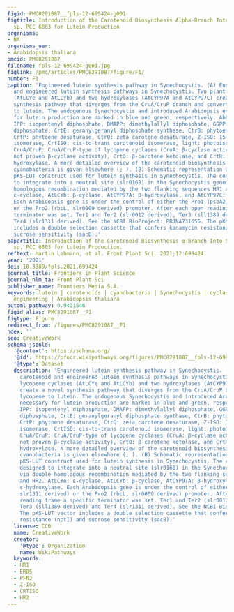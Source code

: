 ```yaml
---
figid: PMC8291087__fpls-12-699424-g001
figtitle: Introduction of the Carotenoid Biosynthesis Alpha-Branch Into Synechocystis
  sp. PCC 6803 for Lutein Production
organisms:
- NA
organisms_ner:
- Arabidopsis thaliana
pmcid: PMC8291087
filename: fpls-12-699424-g001.jpg
figlink: /pmc/articles/PMC8291087/figure/F1/
number: F1
caption: 'Engineered lutein synthesis pathway in Synechocystis. (A) Endogenous carotenoid
  and engineered lutein synthesis pathways in Synechocystis. Two plant lycopene cyclases
  (AtLCYe and AtLCYb) and two hydroxylases (AtCYP97A and AtCYP97C) create a novel
  synthesis pathway that diverges from the CruA/CruP branch and converts lycopene
  to lutein. The endogenous Synechocystis and introduced Arabidopsis enzymes necessary
  for lutein production are marked in blue and green, respectively. Abbreviations:
  IPP: isopentenyl diphosphate, DMAPP: dimethylallyl diphosphate, GGPP: geranylgeranyl
  diphosphate, CrtE: geranylgeranyl diphosphate synthase, CtrB: phytoene synthase,
  CrtP: phytoene desaturase, CtrQ: zeta carotene desaturase, Z-ISO: 15-cis-ζ-carotene
  isomerase, CrtISO: cis-to-trans carotenoid isomerase, light: photoisomerization,
  CruA/CruP: CruA/CruP-type of lycopene cyclases (CruA: β-cyclase activity, CruP:
  not proven β-cyclase activity), CrtO: β-carotene ketolase, and CrtR: β-carotene
  hydroxylase. A more detailed overview of the carotenoid biosynthesis pathway in
  cyanobacteria is given elsewhere (; ). (B) Schematic representation of the four-gene
  pKS-LUT construct used for lutein synthesis in Synechocystis. The construct is designed
  to integrate into a neutral site (slr0168) in the Synechocystis genome, via double
  homologous recombination mediated by the two flanking sequences HR1 and HR2. AtLCYe:
  ε-cyclase, AtLCYb: β-cyclase, AtCYP97A: β-hydroxylase, and AtCYP97C: ε-hydroxylase.
  Each Arabidopsis gene is under the control of either the Pro1 (psbA2, slr1311 derived)
  or the Pro2 (rbcL, slr0009 derived) promoter. After each open reading frame a specific
  terminator was set. Ter1 and Ter2 (slr0012 derived), Ter3 (sll1389 derived) and
  Ter4 (slr1311 derived). See the NCBI BioProject: PRJNA731655. The pKS-LUT vector
  includes a double selection cassette that confers kanamycin resistance (nptI) and
  sucrose sensitivity (sacB).'
papertitle: Introduction of the Carotenoid Biosynthesis α-Branch Into Synechocystis
  sp. PCC 6803 for Lutein Production.
reftext: Martin Lehmann, et al. Front Plant Sci. 2021;12:699424.
year: '2021'
doi: 10.3389/fpls.2021.699424
journal_title: Frontiers in Plant Science
journal_nlm_ta: Front Plant Sci
publisher_name: Frontiers Media S.A.
keywords: lutein | carotenoids | cyanobacteria | Synechocystis | cyclase | genetic
  engineering | Arabidopsis thaliana
automl_pathway: 0.9431546
figid_alias: PMC8291087__F1
figtype: Figure
redirect_from: /figures/PMC8291087__F1
ndex: ''
seo: CreativeWork
schema-jsonld:
  '@context': https://schema.org/
  '@id': https://pfocr.wikipathways.org/figures/PMC8291087__fpls-12-699424-g001.html
  '@type': Dataset
  description: 'Engineered lutein synthesis pathway in Synechocystis. (A) Endogenous
    carotenoid and engineered lutein synthesis pathways in Synechocystis. Two plant
    lycopene cyclases (AtLCYe and AtLCYb) and two hydroxylases (AtCYP97A and AtCYP97C)
    create a novel synthesis pathway that diverges from the CruA/CruP branch and converts
    lycopene to lutein. The endogenous Synechocystis and introduced Arabidopsis enzymes
    necessary for lutein production are marked in blue and green, respectively. Abbreviations:
    IPP: isopentenyl diphosphate, DMAPP: dimethylallyl diphosphate, GGPP: geranylgeranyl
    diphosphate, CrtE: geranylgeranyl diphosphate synthase, CtrB: phytoene synthase,
    CrtP: phytoene desaturase, CtrQ: zeta carotene desaturase, Z-ISO: 15-cis-ζ-carotene
    isomerase, CrtISO: cis-to-trans carotenoid isomerase, light: photoisomerization,
    CruA/CruP: CruA/CruP-type of lycopene cyclases (CruA: β-cyclase activity, CruP:
    not proven β-cyclase activity), CrtO: β-carotene ketolase, and CrtR: β-carotene
    hydroxylase. A more detailed overview of the carotenoid biosynthesis pathway in
    cyanobacteria is given elsewhere (; ). (B) Schematic representation of the four-gene
    pKS-LUT construct used for lutein synthesis in Synechocystis. The construct is
    designed to integrate into a neutral site (slr0168) in the Synechocystis genome,
    via double homologous recombination mediated by the two flanking sequences HR1
    and HR2. AtLCYe: ε-cyclase, AtLCYb: β-cyclase, AtCYP97A: β-hydroxylase, and AtCYP97C:
    ε-hydroxylase. Each Arabidopsis gene is under the control of either the Pro1 (psbA2,
    slr1311 derived) or the Pro2 (rbcL, slr0009 derived) promoter. After each open
    reading frame a specific terminator was set. Ter1 and Ter2 (slr0012 derived),
    Ter3 (sll1389 derived) and Ter4 (slr1311 derived). See the NCBI BioProject: PRJNA731655.
    The pKS-LUT vector includes a double selection cassette that confers kanamycin
    resistance (nptI) and sucrose sensitivity (sacB).'
  license: CC0
  name: CreativeWork
  creator:
    '@type': Organization
    name: WikiPathways
  keywords:
  - HR1
  - ERD5
  - PFN2
  - Z-ISO
  - CRTISO
  - HR2
---
```

